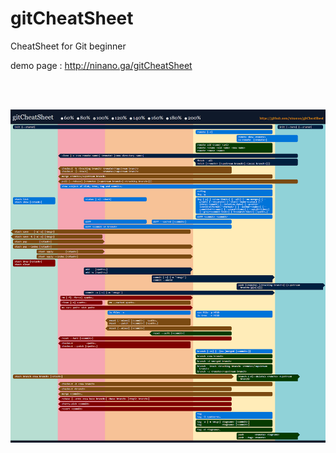 # gitCheatSheet
CheatSheet for Git beginner

demo page : <a href="http://ninano.ga/gitCheatSheet">http://ninano.ga/gitCheatSheet</a>

<br/>
<br/>

![gitCheatSheet](gitCheatSheet.png?raw=true "gitCheatSheet")
